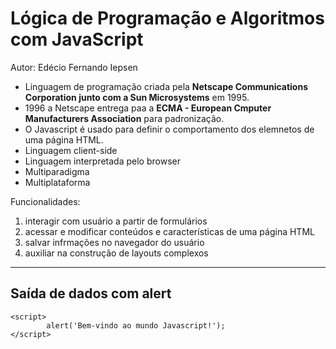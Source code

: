 # Lógica de Programação e Algoritmos com JavaScript

Autor: Edécio Fernando Iepsen

* Linguagem de programação criada pela **Netscape Communications Corporation junto com a Sun Microsystems** em 1995.
* 1996 a Netscape entrega paa a **ECMA - European Cmputer Manufacturers Association** para padronização.
* O Javascript é usado para definir o comportamento dos elemnetos de uma página HTML.
* Linguagem client-side
* Linguagem interpretada pelo browser
* Multiparadigma
* Multiplataforma

Funcionalidades:

1. interagir com usuário a partir de formulários
2. acessar e modificar conteúdos e características de uma página HTML
3. salvar infrmações no navegador do usuário
4. auxiliar na construção de layouts complexos

---
## Saída de dados com alert

```
<script>
        alert('Bem-vindo ao mundo Javascript!');
</script>
```